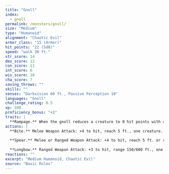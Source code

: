 ```yaml
---
title: "Gnoll"
index:
  - gnoll
permalink: /monsters/gnoll/
size: "Medium"
type: "Humanoid"
alignment: "Chaotic Evil"
armor_class: "15 (Armor)"
hit_points: "22 (5d8)"
speed: "walk 30 ft."
str_score: 14
dex_score: 12
con_score: 11
int_score: 6
wis_score: 10
cha_score: 7
saving_throws: ""
skills: ""
senses: "Darkvision 60 ft., Passive Perception 10"
languages: "Gnoll"
challenge_rating: 0.5
xp: 100
proficiency_bonus: "+2"
traits: |
  **Rampage.** When the gnoll reduces a creature to 0 hit points with a melee attack on its turn, the gnoll can take a bonus action to move up to half its speed and make a bite attack.
actions: |
  **Bite.** Melee Weapon Attack: +4 to hit, reach 5 ft., one creature. Hit: 4 (1d4 + 2) piercing damage.
  
  **Spear.** Melee or Ranged Weapon Attack: +4 to hit, reach 5 ft. or range 20/60 ft., one target. Hit: 5 (1d6 + 2) piercing damage, or 6 (1d8 + 2) piercing damage if used with two hands to make a melee attack.
  
  **Longbow.** Ranged Weapon Attack: +3 to hit, range 150/600 ft., one target. Hit: 5 (1d8 + 1) piercing damage.
reactions: ""
excerpt: "Medium Humanoid, Chaotic Evil"
source: "Basic Rules"
---
```

